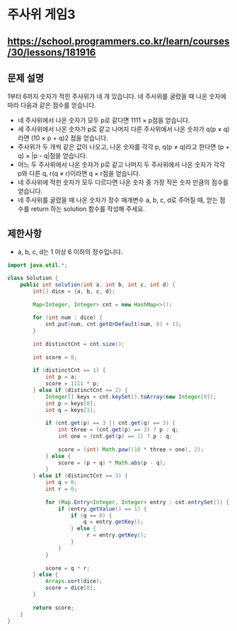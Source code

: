 # 주사위 게임3
https://school.programmers.co.kr/learn/courses/30/lessons/181916
---
## 문제 설명
1부터 6까지 숫자가 적힌 주사위가 네 개 있습니다. 네 주사위를 굴렸을 때 나온 숫자에 따라 다음과 같은 점수를 얻습니다.

+ 네 주사위에서 나온 숫자가 모두 p로 같다면 1111 × p점을 얻습니다.
+ 세 주사위에서 나온 숫자가 p로 같고 나머지 다른 주사위에서 나온 숫자가 q(p ≠ q)라면 (10 × p + q)2 점을 얻습니다.
+ 주사위가 두 개씩 같은 값이 나오고, 나온 숫자를 각각 p, q(p ≠ q)라고 한다면 (p + q) × |p - q|점을 얻습니다.
+ 어느 두 주사위에서 나온 숫자가 p로 같고 나머지 두 주사위에서 나온 숫자가 각각 p와 다른 q, r(q ≠ r)이라면 q × r점을 얻습니다.
+ 네 주사위에 적힌 숫자가 모두 다르다면 나온 숫자 중 가장 작은 숫자 만큼의 점수를 얻습니다.
+ 네 주사위를 굴렸을 때 나온 숫자가 정수 매개변수 a, b, c, d로 주어질 때, 얻는 점수를 return 하는 solution 함수를 작성해 주세요.

## 제한사항
+ a, b, c, d는 1 이상 6 이하의 정수입니다.
```java
import java.util.*;

class Solution {
    public int solution(int a, int b, int c, int d) {
        int[] dice = {a, b, c, d};
        
        Map<Integer, Integer> cnt = new HashMap<>();
        
        for (int num : dice) {
            cnt.put(num, cnt.getOrDefault(num, 0) + 1);
        }
        
        int distinctCnt = cnt.size();
        
        int score = 0;
        
        if (distinctCnt == 1) {
            int p = a;
            score = 1111 * p;
        } else if (distinctCnt == 2) {
            Integer[] keys = cnt.keySet().toArray(new Integer[0]);
            int p = keys[0];
            int q = keys[1];
            
            if (cnt.get(p) == 3 || cnt.get(q) == 3) {
                int three = (cnt.get(p) == 3) ? p : q;
                int one = (cnt.get(p) == 1) ? p : q;
                
                score = (int) Math.pow((10 * three + one), 2);
            } else {
                score = (p + q) * Math.abs(p - q);
            }
        } else if (distinctCnt == 3) {
            int q = 0;
            int r = 0;
            
            for (Map.Entry<Integer, Integer> entry : cnt.entrySet()) {
                if (entry.getValue() == 1) {
                    if (q == 0) {
                        q = entry.getKey();
                    } else {
                         r = entry.getKey();
                    }
                }
            }
            
            score = q * r;
        } else {
            Arrays.sort(dice);
            score = dice[0];
        }
        
        return score;
    }
}
```